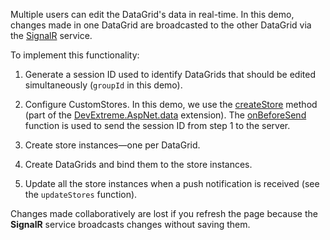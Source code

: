 Multiple users can edit the DataGrid's data in real-time. In this demo, changes made in one DataGrid are broadcasted to the other DataGrid via the <a href="https://dotnet.microsoft.com/en-us/apps/aspnet/signalr" target="blank">SignalR</a> service.

To implement this functionality:

1. Generate a session ID used to identify DataGrids that should be edited simultaneously (`groupId` in this demo).

1. Configure CustomStores. In this demo, we use the <a href="https://github.com/DevExpress/DevExtreme.AspNet.Data/blob/master/docs/client-side-with-jquery.md#api-reference" target="_blank">createStore</a> method (part of the <a href="https://github.com/DevExpress/DevExtreme.AspNet.Data" target="_blank">DevExtreme.AspNet.data</a> extension). The <a href="https://github.com/DevExpress/DevExtreme.AspNet.Data/blob/master/docs/client-side-with-jquery.md#api-reference" target="blank">onBeforeSend</a> function is used to send the session ID from step 1 to the server.

1. Create store instances&mdash;one per DataGrid.

1. Create DataGrids and bind them to the store instances.

1. Update all the store instances when a push notification is received (see the `updateStores` function).

Changes made collaboratively are lost if you refresh the page because the **SignalR** service broadcasts changes without saving them.